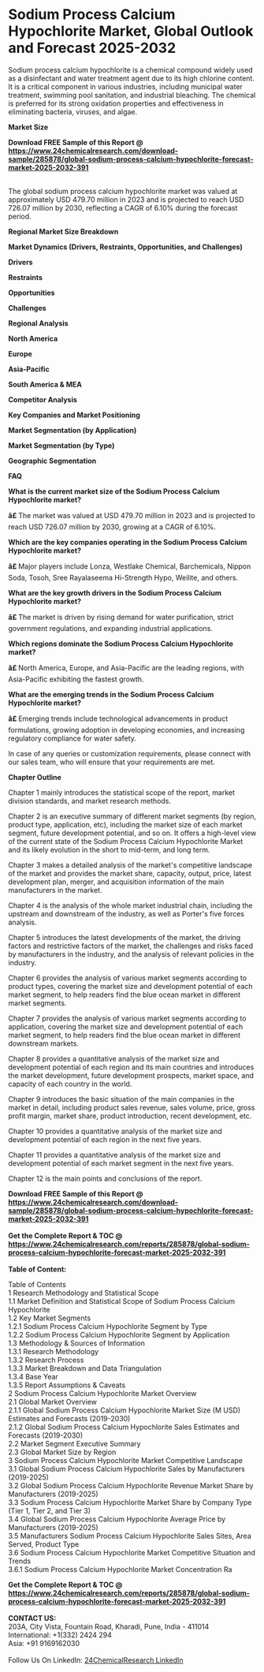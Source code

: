<h1>Sodium Process Calcium Hypochlorite Market, Global Outlook and Forecast 2025-2032</h1><p>Sodium process calcium hypochlorite is a chemical compound widely used as a disinfectant and water treatment agent due to its high chlorine content. It is a critical component in various industries, including municipal water treatment, swimming pool sanitation, and industrial bleaching. The chemical is preferred for its strong oxidation properties and effectiveness in eliminating bacteria, viruses, and algae.</p><p>
<strong>Market Size</strong></p><p>
</p><div><b>Download FREE Sample of this Report @ 
            <a href="https://www.24chemicalresearch.com/download-sample/285878/global-sodium-process-calcium-hypochlorite-forecast-market-2025-2032-391">
            https://www.24chemicalresearch.com/download-sample/285878/global-sodium-process-calcium-hypochlorite-forecast-market-2025-2032-391</a></b></div><br><p>The global sodium process calcium hypochlorite market was valued at approximately USD 479.70 million in 2023 and is projected to reach USD 726.07 million by 2030, reflecting a CAGR of 6.10% during the forecast period.</p><p>
<strong>Regional Market Size Breakdown</strong></p><p>
</p><p>
<strong>Market Dynamics (Drivers, Restraints, Opportunities, and Challenges)</strong></p><p>
<strong>Drivers</strong></p><p>
</p><p>
<strong>Restraints</strong></p><p>
</p><p>
<strong>Opportunities</strong></p><p>
</p><p>
<strong>Challenges</strong></p><p>
</p><p>
<strong>Regional Analysis</strong></p><p>
<strong>North America</strong></p><p>
</p><p>
<strong>Europe</strong></p><p>
</p><p>
<strong>Asia-Pacific</strong></p><p>
</p><p>
<strong>South America &amp; MEA</strong></p><p>
</p><p>
<strong>Competitor Analysis</strong></p><p>
<strong>Key Companies and Market Positioning</strong></p><p>
</p><p>
<strong>Market Segmentation (by Application)</strong></p><p>
</p><p>
<strong>Market Segmentation (by Type)</strong></p><p>
</p><p>
<strong>Geographic Segmentation</strong></p><p>
</p><p>
<strong>FAQ </strong></p><p>
<strong>What is the current market size of the Sodium Process Calcium Hypochlorite market?</strong></p><p>
</p><p><strong>â£ </strong>The market was valued at USD 479.70 million in 2023 and is projected to reach USD 726.07 million by 2030, growing at a CAGR of 6.10%.</p><p>
<strong>Which are the key companies operating in the Sodium Process Calcium Hypochlorite market?</strong></p><p>
</p><p><strong>â£ </strong>Major players include Lonza, Westlake Chemical, Barchemicals, Nippon Soda, Tosoh, Sree Rayalaseema Hi-Strength Hypo, Weilite, and others.</p><p>
<strong>What are the key growth drivers in the Sodium Process Calcium Hypochlorite market?</strong></p><p>
</p><p><strong>â£ </strong>The market is driven by rising demand for water purification, strict government regulations, and expanding industrial applications.</p><p>
<strong>Which regions dominate the Sodium Process Calcium Hypochlorite market?</strong></p><p>
</p><p><strong>â£ </strong>North America, Europe, and Asia-Pacific are the leading regions, with Asia-Pacific exhibiting the fastest growth.</p><p>
<strong>What are the emerging trends in the Sodium Process Calcium Hypochlorite market?</strong></p><p>
</p><p><strong>â£ </strong>Emerging trends include technological advancements in product formulations, growing adoption in developing economies, and increasing regulatory compliance for water safety.</p><p>
</p><p>
</p><p>
In case of any queries or customization requirements, please connect with our sales team, who will ensure that your requirements are met.</p><p>
<strong>Chapter Outline</strong></p><p>
Chapter 1 mainly introduces the statistical scope of the report, market division standards, and market research methods.</p><p>
Chapter 2 is an executive summary of different market segments (by region, product type, application, etc), including the market size of each market segment, future development potential, and so on. It offers a high-level view of the current state of the Sodium Process Calcium Hypochlorite Market and its likely evolution in the short to mid-term, and long term.</p><p>
Chapter 3 makes a detailed analysis of the market's competitive landscape of the market and provides the market share, capacity, output, price, latest development plan, merger, and acquisition information of the main manufacturers in the market.</p><p>
Chapter 4 is the analysis of the whole market industrial chain, including the upstream and downstream of the industry, as well as Porter's five forces analysis.</p><p>
Chapter 5 introduces the latest developments of the market, the driving factors and restrictive factors of the market, the challenges and risks faced by manufacturers in the industry, and the analysis of relevant policies in the industry.</p><p>
Chapter 6 provides the analysis of various market segments according to product types, covering the market size and development potential of each market segment, to help readers find the blue ocean market in different market segments.</p><p>
Chapter 7 provides the analysis of various market segments according to application, covering the market size and development potential of each market segment, to help readers find the blue ocean market in different downstream markets.</p><p>
Chapter 8 provides a quantitative analysis of the market size and development potential of each region and its main countries and introduces the market development, future development prospects, market space, and capacity of each country in the world.</p><p>
Chapter 9 introduces the basic situation of the main companies in the market in detail, including product sales revenue, sales volume, price, gross profit margin, market share, product introduction, recent development, etc.</p><p>
Chapter 10 provides a quantitative analysis of the market size and development potential of each region in the next five years.</p><p>
Chapter 11 provides a quantitative analysis of the market size and development potential of each market segment in the next five years.</p><p>
Chapter 12 is the main points and conclusions of the report.</p><div><b>Download FREE Sample of this Report @ 
            <a href="https://www.24chemicalresearch.com/download-sample/285878/global-sodium-process-calcium-hypochlorite-forecast-market-2025-2032-391">
            https://www.24chemicalresearch.com/download-sample/285878/global-sodium-process-calcium-hypochlorite-forecast-market-2025-2032-391</a></b></div><br><div><b>Get the Complete Report & TOC @ 
            <a href="https://www.24chemicalresearch.com/reports/285878/global-sodium-process-calcium-hypochlorite-forecast-market-2025-2032-391">
            https://www.24chemicalresearch.com/reports/285878/global-sodium-process-calcium-hypochlorite-forecast-market-2025-2032-391</a></b></div><br>
            <b>Table of Content:</b><p>Table of Contents<br />
1 Research Methodology and Statistical Scope<br />
1.1 Market Definition and Statistical Scope of Sodium Process Calcium Hypochlorite<br />
1.2 Key Market Segments<br />
1.2.1 Sodium Process Calcium Hypochlorite Segment by Type<br />
1.2.2 Sodium Process Calcium Hypochlorite Segment by Application<br />
1.3 Methodology & Sources of Information<br />
1.3.1 Research Methodology<br />
1.3.2 Research Process<br />
1.3.3 Market Breakdown and Data Triangulation<br />
1.3.4 Base Year<br />
1.3.5 Report Assumptions & Caveats<br />
2 Sodium Process Calcium Hypochlorite Market Overview<br />
2.1 Global Market Overview<br />
2.1.1 Global Sodium Process Calcium Hypochlorite Market Size (M USD) Estimates and Forecasts (2019-2030)<br />
2.1.2 Global Sodium Process Calcium Hypochlorite Sales Estimates and Forecasts (2019-2030)<br />
2.2 Market Segment Executive Summary<br />
2.3 Global Market Size by Region<br />
3 Sodium Process Calcium Hypochlorite Market Competitive Landscape<br />
3.1 Global Sodium Process Calcium Hypochlorite Sales by Manufacturers (2019-2025)<br />
3.2 Global Sodium Process Calcium Hypochlorite Revenue Market Share by Manufacturers (2019-2025)<br />
3.3 Sodium Process Calcium Hypochlorite Market Share by Company Type (Tier 1, Tier 2, and Tier 3)<br />
3.4 Global Sodium Process Calcium Hypochlorite Average Price by Manufacturers (2019-2025)<br />
3.5 Manufacturers Sodium Process Calcium Hypochlorite Sales Sites, Area Served, Product Type<br />
3.6 Sodium Process Calcium Hypochlorite Market Competitive Situation and Trends<br />
3.6.1 Sodium Process Calcium Hypochlorite Market Concentration Ra</p><div><b>Get the Complete Report & TOC @ 
            <a href="https://www.24chemicalresearch.com/reports/285878/global-sodium-process-calcium-hypochlorite-forecast-market-2025-2032-391">
            https://www.24chemicalresearch.com/reports/285878/global-sodium-process-calcium-hypochlorite-forecast-market-2025-2032-391</a></b></div><br><b>CONTACT US:</b><br>
            203A, City Vista, Fountain Road, Kharadi, Pune, India - 411014<br>
            International: +1(332) 2424 294<br>
            Asia: +91 9169162030 <br><br>
            Follow Us On LinkedIn: <a href="https://www.linkedin.com/company/24chemicalresearch/">24ChemicalResearch LinkedIn</a>